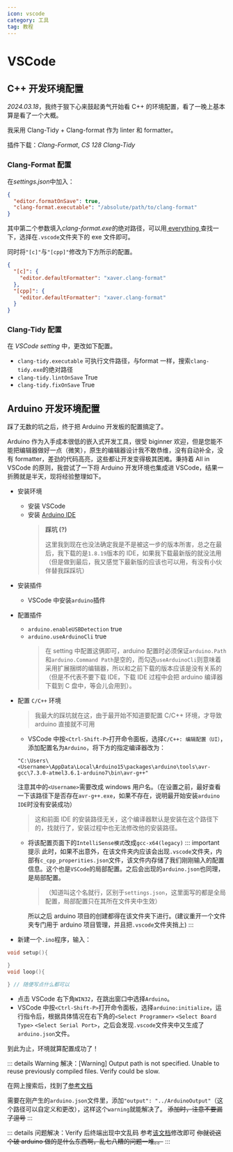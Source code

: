 ```yaml
---
icon: vscode
category: 工具
tag: 教程
---
```


# VSCode

## C++ 开发环境配置

_2024.03.18_，我终于狠下心来鼓起勇气开始看 C++ 的环境配置，看了一晚上基本算是看了一个大概。

我采用 Clang-Tidy + Clang-format 作为 linter 和 formatter。

插件下载：_Clang-Format_, _CS 128 Clang-Tidy_

### Clang-Format 配置

在*settings.json*中加入：

```json
{
  "editor.formatOnSave": true,
  "clang-format.executable": "/absolute/path/to/clang-format"
}
```

其中第二个参数填入*clang-format.exe*的绝对路径，可以用[ everything ](../article/software.md#everything)查找一下，选择在`.vscode`文件夹下的 exe 文件即可。

同时将`"[c]"`与`"[cpp]"`修改为下方所示的配置。

```json
{
  "[c]": {
    "editor.defaultFormatter": "xaver.clang-format"
  },
  "[cpp]": {
    "editor.defaultFormatter": "xaver.clang-format"
  }
}
```

### Clang-Tidy 配置

在 *VSCode setting* 中，更改如下配置。
- `clang-tidy.executable` 可执行文件路径，与format 一样，搜索`clang-tidy.exe`的绝对路径
- `clang-tidy.lintOnSave` True
- `clang-tidy.fixOnSave` True

## Arduino 开发环境配置

踩了无数的坑之后，终于把 Arduino 开发板的配置搞定了。

Arduino 作为入手成本很低的嵌入式开发工具，很受 biginner 欢迎，但是您能不能把编辑器做好一点（微笑），原生的编辑器设计我不敢恭维，没有自动补全，没有 formatter，差劲的代码高亮，这些都让开发变得极其困难。秉持着 All in VSCode 的原则，我尝试了一下将 Arduino 开发环境也集成进 VSCode，结果一折腾就是半天，现将经验整理如下。

- 安装环境
  - 安装 VSCode
  - 安装 [Arduino IDE](https://www.arduino.cc/en/software)
    > **踩坑 (?)**
    >
    > 这里我到现在也没法确定我是不是被这一步的版本所害，总之在最后，我下载的是`1.8.19`版本的 IDE，如果我下载最新版的就没法用（但是做到最后，我又感觉下最新版的应该也可以用，有没有小伙伴替我踩踩坑）
- 安装插件
  - VSCode 中安装`arduino`插件
- 配置插件
  - `arduino.enableUSBDetection` true
  - `arduino.useArduinoCli` true
    > 在 setting 中配置这俩即可，arduino 配置时必须保证`arduino.Path`和`arduino.Command Path`是空的，而勾选`useArduinoCli`则意味着采用扩展捆绑的编辑器，所以和之前下载的版本应该是没有关系的（但是不代表不要下载 IDE，下载 IDE 过程中会把 arduino 编译器下载到 C 盘中，等会儿会用到）。
- 配置 `C/C++` 环境

  > 我最大的踩坑就在这，由于最开始不知道要配置 C/C++ 环境，才导致 arduino 直接就不可用

  - VSCode 中按`<Ctrl-Shift-P>`打开命令面板，选择`C/C++: 编辑配置（UI）`，添加配置名为`Arduino`，将下方的指定编译器改为：

  ```
  "C:\Users\<Username>\AppData\Local\Arduino15\packages\arduino\tools\avr-gcc\7.3.0-atmel3.6.1-arduino7\bin\avr-g++"
  ```

  注意其中的`<Username>`需要改成 windows 用户名。（在设置之前，最好查看一下该路径下是否存在`avr-g++.exe`，如果不存在，说明最开始安装`arduino IDE`时没有安装成功）

  > 这和前面 IDE 的安装路径无关，这个编译器默认是安装在这个路径下的，找就行了，安装过程中也无法修改他的安装路径。

  - 将该配置页面下的`IntelliSense模式`改成`gcc-x64(legacy)`
    ::: important 提示
    此时，如果不出意外，在该文件夹内应该会出现`.vscode`文件夹，内部有`c_cpp_properities.json`文件，该文件内存储了我们刚刚输入的配置信息。这个也是`VSCode`的局部配置。之后会出现的`arduino.json`也同理，是局部配置。

    > （知道叫这个名就行，区别于`settings.json`，这里面写的都是全局配置，局部配置只在其所在文件夹中生效）

    所以之后 arduino 项目的创建都得在该文件夹下进行。(建议重开一个文件夹专门用于 arduino 项目管理，并且把`.vscode`文件夹捎上)
    :::

- 新建一个`.ino`程序，输入：

```c++
void setup(){

}
void loop(){

} // 随便写点什么都可以

```

- 点击 VSCode 右下角`WIN32`，在跳出窗口中选择`Arduino`。
- VSCode 中按`<Ctrl-Shift-P>`打开命令面板，选择`arduino:initialize`，运行指令后，根据具体情况在右下角的`<Select Programmer>` `<Select Board Type>` `<Select Serial Port>`，之后会发现`.vscode`文件夹中又生成了`arduino.json`文件。

到此为止，环境就算配置成功了！

::: details Warning 解决：[Warning] Output path is not specified. Unable to reuse previously compiled files. Verify could be slow.

在网上搜索后，找到了[参考文档](https://arduino.stackexchange.com/questions/45347/warning-when-verifying-sketch-with-vs-code)

需要在刚产生的`arduino.json`文件里，添加`"output": "../ArduinoOutput"`（这个路径可以自定义和更改），这样这个`warning`就能解决了。 ~~添加时，注意不要漏了逗号~~
:::

::: details 问题解决：Verify 后终端出现中文乱码
参考[该文档](https://blog.csdn.net/weixin_42225355/article/details/104906950)修改即可 ~~你就说这个破 arduino 做的是什么东西啊，乱七八糟的问题一堆。。~~
:::

